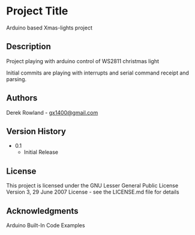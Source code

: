 # Project Title

Arduino based Xmas-lights project

## Description

Project playing with arduino control of WS2811 christmas light

Initial commits are playing with interrupts and serial command receipt and parsing.

## Authors

Derek Rowland - gx1400@gmail.com

## Version History

* 0.1
    * Initial Release

## License

This project is licensed under the GNU Lesser General Public License Version 3, 29 June 2007 License - see the LICENSE.md file for details

## Acknowledgments

Arduino Built-In Code Examples